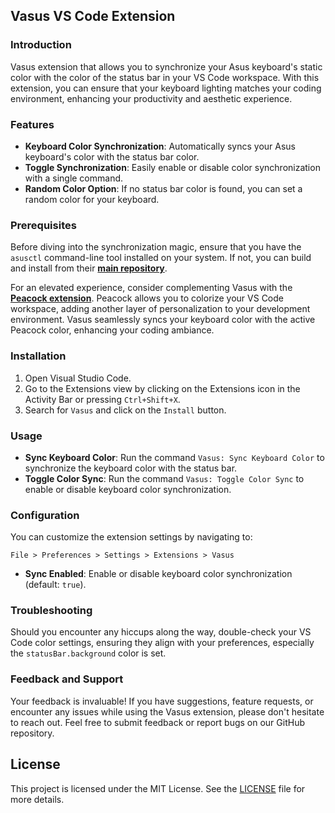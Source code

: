 ## Vasus VS Code Extension

### Introduction

Vasus extension that allows you to synchronize your Asus keyboard's static color with the color of the status bar in your VS Code workspace. With this extension, you can ensure that your keyboard lighting matches your coding environment, enhancing your productivity and aesthetic experience.

### Features

- **Keyboard Color Synchronization**: Automatically syncs your Asus keyboard's color with the status bar color.
- **Toggle Synchronization**: Easily enable or disable color synchronization with a single command.
- **Random Color Option**: If no status bar color is found, you can set a random color for your keyboard.

### Prerequisites

Before diving into the synchronization magic, ensure that you have the `asusctl` command-line tool installed on your system. If not, you can build and install from their **[main repository](https://gitlab.com/asus-linux/asusctl)**.

For an elevated experience, consider complementing Vasus with the [**Peacock extension**](https://marketplace.visualstudio.com/items?itemName=johnpapa.vscode-peacock). Peacock allows you to colorize your VS Code workspace, adding another layer of personalization to your development environment. Vasus seamlessly syncs your keyboard color with the active Peacock color, enhancing your coding ambiance.

### Installation

1. Open Visual Studio Code.
2. Go to the Extensions view by clicking on the Extensions icon in the Activity Bar or pressing `Ctrl+Shift+X`.
3. Search for `Vasus` and click on the `Install` button.

### Usage

- **Sync Keyboard Color**: Run the command `Vasus: Sync Keyboard Color` to synchronize the keyboard color with the status bar.
- **Toggle Color Sync**: Run the command `Vasus: Toggle Color Sync` to enable or disable keyboard color synchronization.

### Configuration

You can customize the extension settings by navigating to:

```
File > Preferences > Settings > Extensions > Vasus
```

- **Sync Enabled**: Enable or disable keyboard color synchronization (default: `true`).


### Troubleshooting

Should you encounter any hiccups along the way, double-check your VS Code color settings, ensuring they align with your preferences, especially the `statusBar.background` color is set.

### Feedback and Support
Your feedback is invaluable! If you have suggestions, feature requests, or encounter any issues while using the Vasus extension, please don't hesitate to reach out. Feel free to submit feedback or report bugs on our GitHub repository.

## License

This project is licensed under the MIT License. See the [LICENSE](LICENSE) file for more details.
